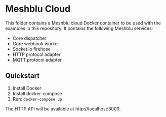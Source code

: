 # Meshblu Cloud

This folder contains a Meshblu cloud Docker container to be used with the examples in this repository. It contains the following Meshblu services:
* Core dispatcher
* Core webhook worker
* Socket.io firehose
* HTTP protocol adapter
* MQTT protocol adapter

## Quickstart

1. Install Docker
1. Install docker-compose
1. Run: `docker-compose up`

The HTTP API will be available at http://localhost:3000.
